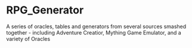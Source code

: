 # RPG_Generator

A series of oracles, tables and generators from several sources smashed together - including Adventure Creatior, Mything Game Emulator, and a variety of Oracles
